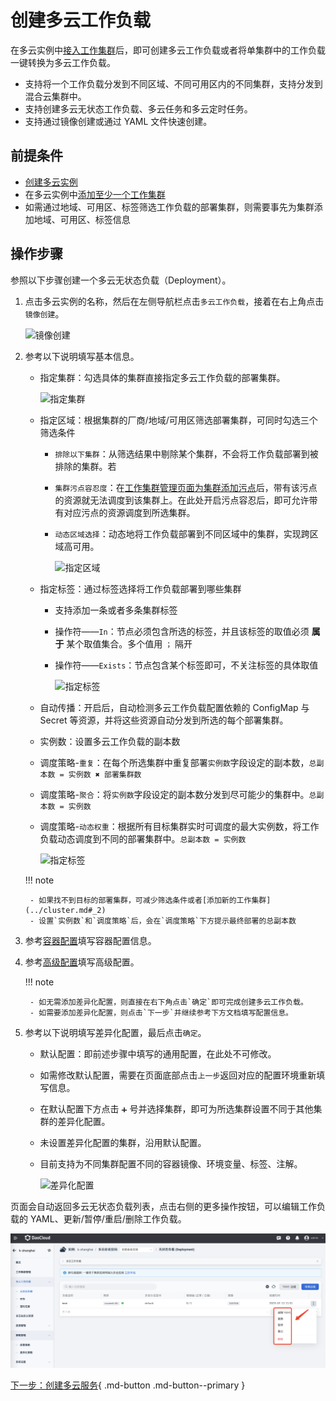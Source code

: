 # 创建多云工作负载

在多云实例中[接入工作集群](../cluster.md#_2)后，即可创建多云工作负载或者将单集群中的工作负载一键转换为多云工作负载。

- 支持将一个工作负载分发到不同区域、不同可用区内的不同集群，支持分发到混合云集群中。
- 支持创建多云无状态工作负载、多云任务和多云定时任务。
- 支持通过镜像创建或通过 YAML 文件快速创建。

## 前提条件

- [创建多云实例](../instance/add.md)
- 在多云实例中[添加至少一个工作集群](../cluster.md#_2)
- 如需通过地域、可用区、标签筛选工作负载的部署集群，则需要事先为集群添加地域、可用区、标签信息

## 操作步骤

参照以下步骤创建一个多云无状态负载（Deployment）。

1. 点击多云实例的名称，然后在左侧导航栏点击`多云工作负载`，接着在右上角点击`镜像创建`。

    ![镜像创建](https://docs.daocloud.io/daocloud-docs-images/docs/zh/docs/kairship/images/deploy04.png)

2. 参考以下说明填写基本信息。

    - 指定集群：勾选具体的集群直接指定多云工作负载的部署集群。

        ![指定集群](https://docs.daocloud.io/daocloud-docs-images/docs/zh/docs/kairship/images/deploy07.png)

    - 指定区域：根据集群的厂商/地域/可用区筛选部署集群，可同时勾选三个筛选条件

        - `排除以下集群`：从筛选结果中剔除某个集群，不会将工作负载部署到被排除的集群。若
        - `集群污点容忍度`：在[工作集群管理页面为集群添加污点](../cluster.md#_6)后，带有该污点的资源就无法调度到该集群上。在此处开启污点容忍后，即可允许带有对应污点的资源调度到所选集群。
        - `动态区域选择`：动态地将工作负载部署到不同区域中的集群，实现跨区域高可用。<!--产品明确设计后替换为更准确的描述。换言之，此项设置的功能在于，控制工作负载所在的集群至少/最多分布在几个区域/可用区。例如，最大数和最小数均为 1 时表示，将所有工作负载都部署到 **同一区域/可用区** 下的集群-->

            ![指定区域](https://docs.daocloud.io/daocloud-docs-images/docs/zh/docs/kairship/images/deploy08.png)

    - 指定标签：通过标签选择将工作负载部署到哪些集群

        - 支持添加一条或者多条集群标签
        - 操作符——`In`：节点必须包含所选的标签，并且该标签的取值必须 **属于** 某个取值集合。多个值用 `；` 隔开
        - 操作符——`Exists`：节点包含某个标签即可，不关注标签的具体取值

            ![指定标签](https://docs.daocloud.io/daocloud-docs-images/docs/zh/docs/kairship/images/deploy09.png)

    - 自动传播：开启后，自动检测多云工作负载配置依赖的 ConfigMap 与 Secret 等资源，并将这些资源自动分发到所选的每个部署集群。
    - 实例数：设置多云工作负载的副本数
    - 调度策略-`重复`：在每个所选集群中重复部署`实例数`字段设定的副本数，`总副本数 = 实例数 ✖️ 部署集群数`
    - 调度策略-`聚合`：将`实例数`字段设定的副本数分发到尽可能少的集群中。`总副本数 = 实例数`
    - 调度策略-`动态权重`：根据所有目标集群实时可调度的最大实例数，将工作负载动态调度到不同的部署集群中。`总副本数 = 实例数`

        ![指定标签](https://docs.daocloud.io/daocloud-docs-images/docs/zh/docs/kairship/images/deploy06.png)

    !!! note

        - 如果找不到目标的部署集群，可减少筛选条件或者[添加新的工作集群](../cluster.md#_2)
        - 设置`实例数`和`调度策略`后，会在`调度策略`下方提示最终部署的总副本数

3. 参考[容器配置](../../kpanda/user-guide/workloads/create-deployment.md#_4)填写容器配置信息。

4. 参考[高级配置](../../kpanda/user-guide/workloads/create-deployment.md#_6)填写高级配置。

    !!! note

        - 如无需添加差异化配置，则直接在右下角点击`确定`即可完成创建多云工作负载。
        - 如需要添加差异化配置，则点击`下一步`并继续参考下方文档填写配置信息。

5. 参考以下说明填写差异化配置，最后点击`确定`。

    - 默认配置：即前述步骤中填写的通用配置，在此处不可修改。
    - 如需修改默认配置，需要在页面底部点击`上一步`返回对应的配置环境重新填写信息。
    - 在默认配置下方点击 `➕` 号并选择集群，即可为所选集群设置不同于其他集群的差异化配置。
    - 未设置差异化配置的集群，沿用默认配置。
    - 目前支持为不同集群配置不同的容器镜像、环境变量、标签、注解。

        ![差异化配置](https://docs.daocloud.io/daocloud-docs-images/docs/zh/docs/kairship/images/deploy11.png)

页面会自动返回多云无状态负载列表，点击右侧的更多操作按钮，可以编辑工作负载的 YAML、更新/暂停/重启/删除工作负载。

![more actions](../images/deploy12.png)

[下一步：创建多云服务](../resource/service.md){ .md-button .md-button--primary }
